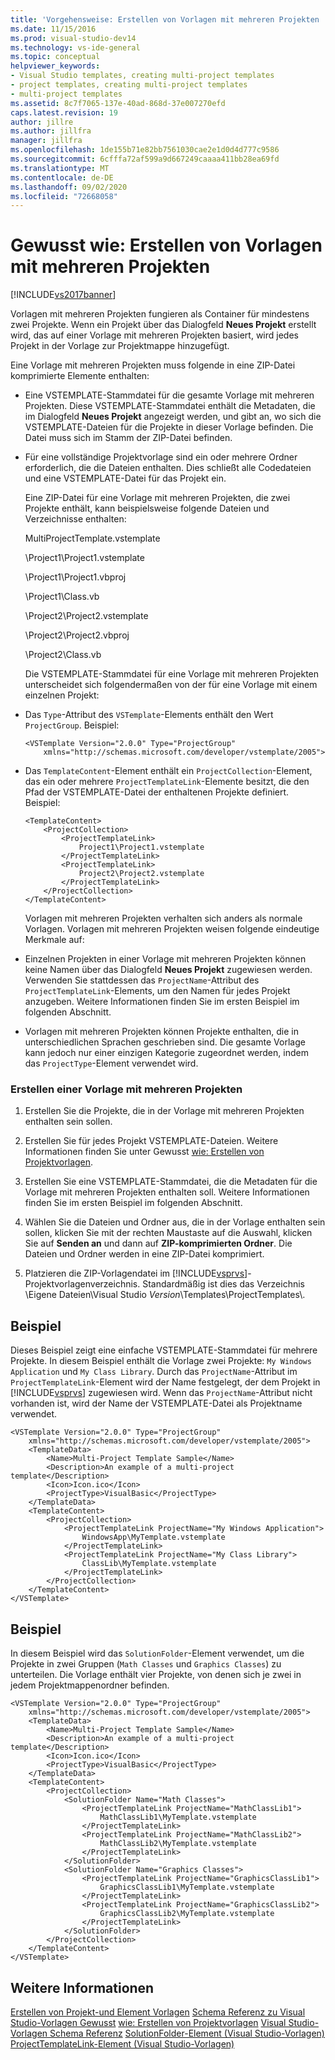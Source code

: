 ```yaml
---
title: 'Vorgehensweise: Erstellen von Vorlagen mit mehreren Projekten | Microsoft-Dokumentation'
ms.date: 11/15/2016
ms.prod: visual-studio-dev14
ms.technology: vs-ide-general
ms.topic: conceptual
helpviewer_keywords:
- Visual Studio templates, creating multi-project templates
- project templates, creating multi-project templates
- multi-project templates
ms.assetid: 8c7f7065-137e-40ad-868d-37e007270efd
caps.latest.revision: 19
author: jillre
ms.author: jillfra
manager: jillfra
ms.openlocfilehash: 1de155b71e82bb7561030cae2e1d0d4d777c9586
ms.sourcegitcommit: 6cfffa72af599a9d667249caaaa411bb28ea69fd
ms.translationtype: MT
ms.contentlocale: de-DE
ms.lasthandoff: 09/02/2020
ms.locfileid: "72668058"
---
```

# <a name="how-to-create-multi-project-templates"></a>Gewusst wie: Erstellen von Vorlagen mit mehreren Projekten
[!INCLUDE[vs2017banner](../includes/vs2017banner.md)]

Vorlagen mit mehreren Projekten fungieren als Container für mindestens zwei Projekte. Wenn ein Projekt über das Dialogfeld **Neues Projekt** erstellt wird, das auf einer Vorlage mit mehreren Projekten basiert, wird jedes Projekt in der Vorlage zur Projektmappe hinzugefügt.

 Eine Vorlage mit mehreren Projekten muss folgende in eine ZIP-Datei komprimierte Elemente enthalten:

- Eine VSTEMPLATE-Stammdatei für die gesamte Vorlage mit mehreren Projekten. Diese VSTEMPLATE-Stammdatei enthält die Metadaten, die im Dialogfeld **Neues Projekt** angezeigt werden, und gibt an, wo sich die VSTEMPLATE-Dateien für die Projekte in dieser Vorlage befinden. Die Datei muss sich im Stamm der ZIP-Datei befinden.

- Für eine vollständige Projektvorlage sind ein oder mehrere Ordner erforderlich, die die Dateien enthalten. Dies schließt alle Codedateien und eine VSTEMPLATE-Datei für das Projekt ein.

  Eine ZIP-Datei für eine Vorlage mit mehreren Projekten, die zwei Projekte enthält, kann beispielsweise folgende Dateien und Verzeichnisse enthalten:

  MultiProjectTemplate.vstemplate

  \Project1\Project1.vstemplate

  \Project1\Project1.vbproj

  \Project1\Class.vb

  \Project2\Project2.vstemplate

  \Project2\Project2.vbproj

  \Project2\Class.vb

  Die VSTEMPLATE-Stammdatei für eine Vorlage mit mehreren Projekten unterscheidet sich folgendermaßen von der für eine Vorlage mit einem einzelnen Projekt:

- Das `Type`-Attribut des `VSTemplate`-Elements enthält den Wert `ProjectGroup`. Beispiel:

  ```
  <VSTemplate Version="2.0.0" Type="ProjectGroup"
      xmlns="http://schemas.microsoft.com/developer/vstemplate/2005">
  ```

- Das `TemplateContent`-Element enthält ein `ProjectCollection`-Element, das ein oder mehrere `ProjectTemplateLink`-Elemente besitzt, die den Pfad der VSTEMPLATE-Datei der enthaltenen Projekte definiert. Beispiel:

  ```
  <TemplateContent>
      <ProjectCollection>
          <ProjectTemplateLink>
              Project1\Project1.vstemplate
          </ProjectTemplateLink>
          <ProjectTemplateLink>
              Project2\Project2.vstemplate
          </ProjectTemplateLink>
      </ProjectCollection>
  </TemplateContent>
  ```

  Vorlagen mit mehreren Projekten verhalten sich anders als normale Vorlagen. Vorlagen mit mehreren Projekten weisen folgende eindeutige Merkmale auf:

- Einzelnen Projekten in einer Vorlage mit mehreren Projekten können keine Namen über das Dialogfeld **Neues Projekt** zugewiesen werden. Verwenden Sie stattdessen das `ProjectName`-Attribut des `ProjectTemplateLink`-Elements, um den Namen für jedes Projekt anzugeben. Weitere Informationen finden Sie im ersten Beispiel im folgenden Abschnitt.

- Vorlagen mit mehreren Projekten können Projekte enthalten, die in unterschiedlichen Sprachen geschrieben sind. Die gesamte Vorlage kann jedoch nur einer einzigen Kategorie zugeordnet werden, indem das `ProjectType`-Element verwendet wird.

### <a name="to-create-a-multi-project-template"></a>Erstellen einer Vorlage mit mehreren Projekten

1. Erstellen Sie die Projekte, die in der Vorlage mit mehreren Projekten enthalten sein sollen.

2. Erstellen Sie für jedes Projekt VSTEMPLATE-Dateien. Weitere Informationen finden Sie unter Gewusst [wie: Erstellen von Projektvorlagen](../ide/how-to-create-project-templates.md).

3. Erstellen Sie eine VSTEMPLATE-Stammdatei, die die Metadaten für die Vorlage mit mehreren Projekten enthalten soll. Weitere Informationen finden Sie im ersten Beispiel im folgenden Abschnitt.

4. Wählen Sie die Dateien und Ordner aus, die in der Vorlage enthalten sein sollen, klicken Sie mit der rechten Maustaste auf die Auswahl, klicken Sie auf **Senden an** und dann auf **ZIP-komprimierten Ordner**. Die Dateien und Ordner werden in eine ZIP-Datei komprimiert.

5. Platzieren die ZIP-Vorlagendatei im [!INCLUDE[vsprvs](../includes/vsprvs-md.md)]-Projektvorlagenverzeichnis. Standardmäßig ist dies das Verzeichnis \Eigene Dateien\Visual Studio *Version*\Templates\ProjectTemplates\\.

## <a name="example"></a>Beispiel
 Dieses Beispiel zeigt eine einfache VSTEMPLATE-Stammdatei für mehrere Projekte. In diesem Beispiel enthält die Vorlage zwei Projekte: `My Windows Application` und `My Class Library`. Durch das `ProjectName`-Attribut im `ProjectTemplateLink`-Element wird der Name festgelegt, der dem Projekt in [!INCLUDE[vsprvs](../includes/vsprvs-md.md)] zugewiesen wird. Wenn das `ProjectName`-Attribut nicht vorhanden ist, wird der Name der VSTEMPLATE-Datei als Projektname verwendet.

```
<VSTemplate Version="2.0.0" Type="ProjectGroup"
    xmlns="http://schemas.microsoft.com/developer/vstemplate/2005">
    <TemplateData>
        <Name>Multi-Project Template Sample</Name>
        <Description>An example of a multi-project template</Description>
        <Icon>Icon.ico</Icon>
        <ProjectType>VisualBasic</ProjectType>
    </TemplateData>
    <TemplateContent>
        <ProjectCollection>
            <ProjectTemplateLink ProjectName="My Windows Application">
                WindowsApp\MyTemplate.vstemplate
            </ProjectTemplateLink>
            <ProjectTemplateLink ProjectName="My Class Library">
                ClassLib\MyTemplate.vstemplate
            </ProjectTemplateLink>
        </ProjectCollection>
    </TemplateContent>
</VSTemplate>
```

## <a name="example"></a>Beispiel
 In diesem Beispiel wird das `SolutionFolder`-Element verwendet, um die Projekte in zwei Gruppen (`Math Classes` und `Graphics Classes`) zu unterteilen. Die Vorlage enthält vier Projekte, von denen sich je zwei in jedem Projektmappenordner befinden.

```
<VSTemplate Version="2.0.0" Type="ProjectGroup"
    xmlns="http://schemas.microsoft.com/developer/vstemplate/2005">
    <TemplateData>
        <Name>Multi-Project Template Sample</Name>
        <Description>An example of a multi-project template</Description>
        <Icon>Icon.ico</Icon>
        <ProjectType>VisualBasic</ProjectType>
    </TemplateData>
    <TemplateContent>
        <ProjectCollection>
            <SolutionFolder Name="Math Classes">
                <ProjectTemplateLink ProjectName="MathClassLib1">
                    MathClassLib1\MyTemplate.vstemplate
                </ProjectTemplateLink>
                <ProjectTemplateLink ProjectName="MathClassLib2">
                    MathClassLib2\MyTemplate.vstemplate
                </ProjectTemplateLink>
            </SolutionFolder>
            <SolutionFolder Name="Graphics Classes">
                <ProjectTemplateLink ProjectName="GraphicsClassLib1">
                    GraphicsClassLib1\MyTemplate.vstemplate
                </ProjectTemplateLink>
                <ProjectTemplateLink ProjectName="GraphicsClassLib2">
                    GraphicsClassLib2\MyTemplate.vstemplate
                </ProjectTemplateLink>
            </SolutionFolder>
        </ProjectCollection>
    </TemplateContent>
</VSTemplate>
```

## <a name="see-also"></a>Weitere Informationen
 [Erstellen von Projekt-und Element Vorlagen](../ide/creating-project-and-item-templates.md) [Schema Referenz zu Visual Studio-Vorlagen Gewusst](../extensibility/visual-studio-template-schema-reference.md) [wie: Erstellen von Projektvorlagen](../ide/how-to-create-project-templates.md) [Visual Studio-Vorlagen Schema Referenz](../extensibility/visual-studio-template-schema-reference.md) [SolutionFolder-Element (Visual Studio-Vorlagen)](../extensibility/solutionfolder-element-visual-studio-templates.md) [ProjectTemplateLink-Element (Visual Studio-Vorlagen)](../extensibility/projecttemplatelink-element-visual-studio-templates.md)
